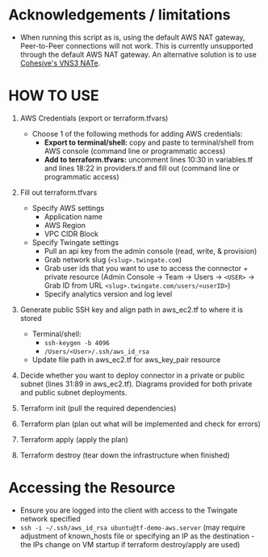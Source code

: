 # Acknowledgements / limitations
* When running this script as is, using the default AWS NAT gateway, Peer-to-Peer connections will not work. This is currently unsupported through the default AWS NAT gateway. An alternative solution is to use [Cohesive's VNS3 NATe](https://www.cohesive.net/vns3/cloud-nat/).

# HOW TO USE
1. AWS Credentials (export or terraform.tfvars)
    - Choose 1 of the following methods for adding AWS credentials:
        - **Export to terminal/shell:** copy and paste to terminal/shell from AWS console (command line or programmatic access)
        - **Add to terraform.tfvars:** uncomment lines 10:30 in variables.tf and lines 18:22 in providers.tf and fill out (command line or programmatic access)


2. Fill out terraform.tfvars
    - Specify AWS settings
        - Application name
        - AWS Region
        - VPC CIDR Block
    - Specify Twingate settings
        - Pull an api key from the admin console (read, write, & provision)
        - Grab network slug (`<slug>.twingate.com`)
        - Grab user ids that you want to use to access the connector + private resource (Admin Console -> Team -> Users -> `<USER>` -> Grab ID from URL `<slug>.twingate.com/users/<userID>`)
        - Specify analytics version and log level


3. Generate public SSH key and align path in aws_ec2.tf to where it is stored
    - Terminal/shell:
        - `ssh-keygen -b 4096`
        - `/Users/<User>/.ssh/aws_id_rsa`
    - Update file path in aws_ec2.tf for aws_key_pair resource

4. Decide whether you want to deploy connector in a private or public subnet (lines 31:89 in aws_ec2.tf). Diagrams provided for both private and public subnet deployments.

5. Terraform init       (pull the required dependencies)
6. Terraform plan       (plan out what will be implemented and check for errors)
7. Terraform apply      (apply the plan)
8. Terraform destroy    (tear down the infrastructure when finished)

# Accessing the Resource
* Ensure you are logged into the client with access to the Twingate network specified
* `ssh -i ~/.ssh/aws_id_rsa ubuntu@tf-demo-aws.server` (may require adjustment of known_hosts file or specifying an IP as the destination - the IPs change on VM startup if terraform destroy/apply are used)
